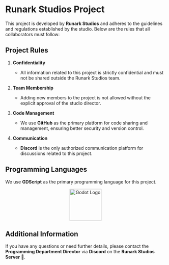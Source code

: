 # Runark Studios Project  

This project is developed by **Runark Studios** and adheres to the guidelines and regulations established by the studio. Below are the rules that all collaborators must follow:  

## Project Rules  

1. **Confidentiality**  
   - All information related to this project is strictly confidential and must not be shared outside the Runark Studios team.  

2. **Team Membership**  
   - Adding new members to the project is not allowed without the explicit approval of the studio director.  

3. **Code Management**  
   - We use **GitHub** as the primary platform for code sharing and management, ensuring better security and version control.  

4. **Communication**  
   - **Discord** is the only authorized communication platform for discussions related to this project.  

## Programming Languages  

We use **GDScript** as the primary programming language for this project.  

<div align="center">
  <img src="https://upload.wikimedia.org/wikipedia/commons/6/6a/Godot_icon.svg" alt="Godot Logo" width="100" height="100">
</div>  

## Additional Information  

If you have any questions or need further details, please contact the **Programming Department Director** via **Discord** on the **Runark Studios Server** :speech_balloon:.  
